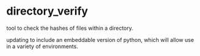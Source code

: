 # directory_verify
tool to check the hashes of files within a directory.

updating to include an embeddable version of python, which will allow use in
a variety of environments.


